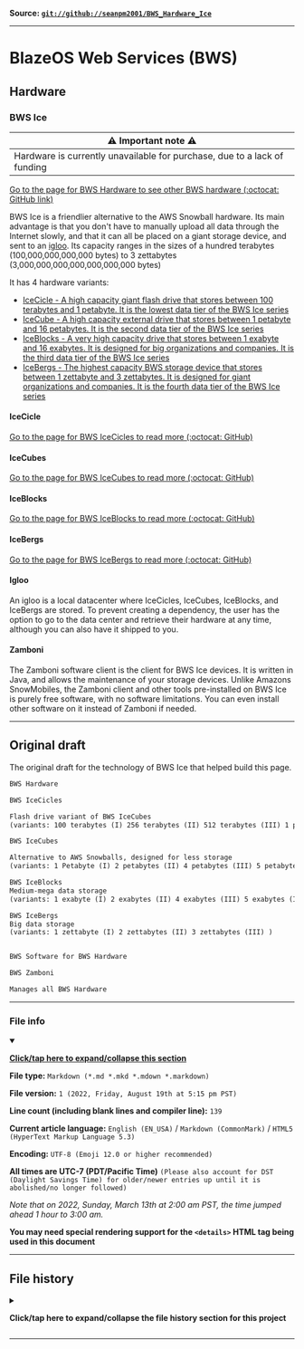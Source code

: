 
**Source: [`git://github://seanpm2001/BWS_Hardware_Ice`](https://github.com/seanpm2001/BWS_Hardware_Ice/)**

***

# BlazeOS Web Services (BWS)

## Hardware

### BWS Ice

| ⚠️ Important note ⚠️ |
|---|
| Hardware is currently unavailable for purchase, due to a lack of funding |

[Go to the page for BWS Hardware to see other BWS hardware (:octocat: GitHub link)](https://github.com/seanpm2001/BWS_Hardware/)

BWS Ice is a friendlier alternative to the AWS Snowball hardware. Its main advantage is that you don't have to manually upload all data through the Internet slowly, and that it can all be placed on a giant storage device, and sent to an [igloo](#Igloo). Its capacity ranges in the sizes of a hundred terabytes (100,000,000,000,000 bytes) to 3 zettabytes (3,000,000,000,000,000,000,000 bytes)

It has 4 hardware variants:

- [IceCicle - A high capacity giant flash drive that stores between 100 terabytes and 1 petabyte. It is the lowest data tier of the BWS Ice series](#IceCicle)
- [IceCube - A high capacity external drive that stores between 1 petabyte and 16 petabytes. It is the second data tier of the BWS Ice series](#IceCubes)
- [IceBlocks - A very high capacity drive that stores between 1 exabyte and 16 exabytes. It is designed for big organizations and companies. It is the third data tier of the BWS Ice series](#IceBlocks)
- [IceBergs - The highest capacity BWS storage device that stores between 1 zettabyte and 3 zettabytes. It is designed for giant organizations and companies. It is the fourth data tier of the BWS Ice series](#IceBergs)

#### IceCicle

[Go to the page for BWS IceCicles to read more (:octocat: GitHub)](https://github.com/seanpm2001/BWS_Icicle/)

#### IceCubes

[Go to the page for BWS IceCubes to read more (:octocat: GitHub)](https://github.com/seanpm2001/BWS_IceCube/)

#### IceBlocks

[Go to the page for BWS IceBlocks to read more (:octocat: GitHub)](https://github.com/seanpm2001/BWS_IceBlocks/)

#### IceBergs

[Go to the page for BWS IceBergs to read more (:octocat: GitHub)](https://github.com/seanpm2001/BWS_IceBergs/)

#### Igloo

An igloo is a local datacenter where IceCicles, IceCubes, IceBlocks, and IceBergs are stored. To prevent creating a dependency, the user has the option to go to the data center and retrieve their hardware at any time, although you can also have it shipped to you.

#### Zamboni

The Zamboni software client is the client for BWS Ice devices. It is written in Java, and allows the maintenance of your storage devices. Unlike Amazons SnowMobiles, the Zamboni client and other tools pre-installed on BWS Ice is purely free software, with no software limitations. You can even install other software on it instead of Zamboni if needed.

***

## Original draft

The original draft for the technology of BWS Ice that helped build this page.

```txt
BWS Hardware

BWS IceCicles

Flash drive variant of BWS IceCubes
(variants: 100 terabytes (I) 256 terabytes (II) 512 terabytes (III) 1 petabyte (IV) )

BWS IceCubes

Alternative to AWS Snowballs, designed for less storage
(variants: 1 Petabyte (I) 2 petabytes (II) 4 petabytes (III) 5 petabytes (IV) 6 petabytes (V) 8 petabytes (VI) 10 petabytes (VII) 12 petabytes (VIII) 16 petabytes (IX) )

BWS IceBlocks
Medium-mega data storage
(variants: 1 exabyte (I) 2 exabytes (II) 4 exabytes (III) 5 exabytes (IV) 6 exabytes (V) 8 exabytes (VI) 10 exabytes (VII) 12 exabytes (VIII) 16 exabytes (IX) )

BWS IceBergs
Big data storage
(variants: 1 zettabyte (I) 2 zettabytes (II) 3 zettabytes (III) )


BWS Software for BWS Hardware

BWS Zamboni

Manages all BWS Hardware
```

***

### File info

<details open><summary><p lang="en"><b><u>Click/tap here to expand/collapse this section</u></b></p></summary>

**File type:** `Markdown (*.md *.mkd *.mdown *.markdown)`

**File version:** `1 (2022, Friday, August 19th at 5:15 pm PST)`

**Line count (including blank lines and compiler line):** `139`

**Current article language:** `English (EN_USA)` / `Markdown (CommonMark)` / `HTML5 (HyperText Markup Language 5.3)`

**Encoding:** `UTF-8 (Emoji 12.0 or higher recommended)`

**All times are UTC-7 (PDT/Pacific Time)** `(Please also account for DST (Daylight Savings Time) for older/newer entries up until it is abolished/no longer followed)`

_Note that on 2022, Sunday, March 13th at 2:00 am PST, the time jumped ahead 1 hour to 3:00 am._

**You may need special rendering support for the `<details>` HTML tag being used in this document**

</details>

***

## File history

<details><summary><p lang="en"><b>Click/tap here to expand/collapse the file history section for this project</b></p></summary>

<details><summary><p lang="en"><b>Version 1 (2022, Friday, August 19th at 5:15 pm PST)</b></p></summary>

**This version was made by:** [`@seanpm2001`](https://github.com/seanpm2001/)

> Changes:

- [x] Started the file
- [x] Added the title section
- [x] Added the `BWS Ice` section
- - [x] Added the `BWS IceCicle` subsection
- - [x] Added the `BWS IceCubes` subsection
- - [x] Added the `BWS IceBlocks` subsection
- - [x] Added the `BWS IceBergs` subsection
- - [x] Added the `BWS Igloo` subsection
- - [x] Added the `BWS Zamboni` subsection
- [x] Added the `Original draft` section
- [x] Added the `file info` section
- [x] Added the `file history` section
- [ ] No other changes in version 1

</details>

</details>

***
